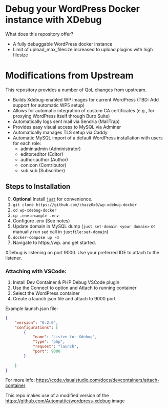 # Debug your WordPress Docker instance with XDebug

What does this repository offer?

- A fully debuggable WordPress docker instance
- Limit of upload_max_filesize increased to upload plugins with high filesize

# Modifications from Upstream

This repository provides a number of QoL changes from upstream.

- Builds Xdebug-enabled WP images for current WordPress (TBD: Add support for automatic WP5 setup)
- Allows for automatic integration of custom CA certificates (e.g., for proxying WordPress itself through Burp Suite)
- Automatically logs sent mail via Sendria (MailTrap)
- Provides easy visual access to MySQL via Adminer
- Automatically manages TLS setup via Caddy
- Automatic MySQL import of a default WordPress installation with users for each role:
    - admin:admin (Administrator)
    - editor:editor (Editor)
    - author:author (Author)
    - con:con (Contributor)
    - sub:sub (Subscriber)

## Steps to Installation

0. **Optional** Install [`just`](https://github.com/casey/just?tab=readme-ov-file#packages) for convenience. 
1. `git clone https://github.com/chazz0x0/wp-xdebug-docker`
2. `cd wp-xdebug-docker`
3. `cp .env.example .env`
4. Configure .env (See notes)
5. Update domain in MySQL dump (`just set-domain <your domain>` or manually run `sed` call in `justfile:set-domain`)
6. `docker-compose up -d`
7. Navigate to https://wp.<your domain> and get started.

XDebug is listening on port 9000. Use your preferred IDE to attach to the listener.

### Attaching with VSCode:

1. Install Dev Container & PHP Debug VSCode plugin
2. Use the Connect to option and Attach to running container
3. Select the WordPress container
4. Create a launch.json file and attach to 9000 port

Example launch.json file:
```json
{
    "version": "0.2.0",
    "configurations": [
        {
            "name": "Listen for Xdebug",
            "type": "php",
            "request": "launch",
            "port": 9000
        }
        
    ]
}
   ```

For more info: https://code.visualstudio.com/docs/devcontainers/attach-container

This repo makes use of a modified version of the https://github.com/Automattic/wordpress-xdebug image

